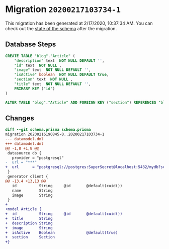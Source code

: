# Migration `20200217103734-1`

This migration has been generated at 2/17/2020, 10:37:34 AM.
You can check out the [state of the schema](./schema.prisma) after the migration.

## Database Steps

```sql
CREATE TABLE "blog"."Article" (
    "description" text  NOT NULL DEFAULT '',
    "id" text  NOT NULL ,
    "image" text  NOT NULL DEFAULT '',
    "isActive" boolean  NOT NULL DEFAULT true,
    "section" text  NOT NULL ,
    "title" text  NOT NULL DEFAULT '',
    PRIMARY KEY ("id")
) 

ALTER TABLE "blog"."Article" ADD FOREIGN KEY ("section") REFERENCES "blog"."Section"("id") ON DELETE RESTRICT
```

## Changes

```diff
diff --git schema.prisma schema.prisma
migration 20200216190845-0..20200217103734-1
--- datamodel.dml
+++ datamodel.dml
@@ -1,8 +1,8 @@
 datasource db {
   provider = "postgresql"
-  url = "***"
+  url      = "postgresql://postgres:SuperSecret@localhost:5432/mydb?schema=blog"
 }
 generator client {
@@ -13,4 +13,13 @@
   id          String     @id       @default(cuid())
   name        String 
   image       String 
 }
+
+model Article {
+  id          String     @id       @default(cuid())
+  title       String
+  description String
+  image       String
+  isActive    Boolean              @default(true) 
+  section     Section
+}
```


